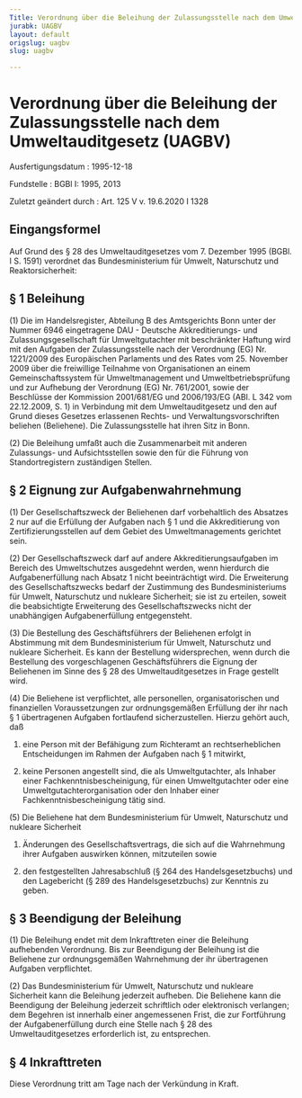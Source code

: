 ```yaml
---
Title: Verordnung über die Beleihung der Zulassungsstelle nach dem Umweltauditgesetz
jurabk: UAGBV
layout: default
origslug: uagbv
slug: uagbv

---
```


# Verordnung über die Beleihung der Zulassungsstelle nach dem Umweltauditgesetz (UAGBV)

Ausfertigungsdatum
:   1995-12-18

Fundstelle
:   BGBl I: 1995, 2013

Zuletzt geändert durch
:   Art. 125 V v. 19.6.2020 I 1328


## Eingangsformel

Auf Grund des § 28 des Umweltauditgesetzes vom 7. Dezember 1995 (BGBl. I S. 1591) verordnet das Bundesministerium für Umwelt, Naturschutz und Reaktorsicherheit:


## § 1 Beleihung

(1) Die im Handelsregister, Abteilung B des Amtsgerichts Bonn unter der Nummer 6946 eingetragene DAU - Deutsche Akkreditierungs- und Zulassungsgesellschaft für Umweltgutachter mit beschränkter Haftung wird mit den Aufgaben der Zulassungsstelle nach der Verordnung (EG) Nr. 1221/2009 des Europäischen Parlaments und des Rates vom 25. November 2009 über die freiwillige Teilnahme von Organisationen an einem Gemeinschaftssystem für Umweltmanagement und Umweltbetriebsprüfung und zur Aufhebung der Verordnung (EG) Nr. 761/2001, sowie der Beschlüsse der Kommission 2001/681/EG und 2006/193/EG (ABl. L 342 vom 22.12.2009, S. 1) in Verbindung mit dem Umweltauditgesetz und den auf Grund dieses Gesetzes erlassenen Rechts- und Verwaltungsvorschriften beliehen (Beliehene). Die Zulassungsstelle hat ihren Sitz in Bonn.

(2) Die Beleihung umfaßt auch die Zusammenarbeit mit anderen Zulassungs- und Aufsichtsstellen sowie den für die Führung von Standortregistern zuständigen Stellen.


## § 2 Eignung zur Aufgabenwahrnehmung

(1) Der Gesellschaftszweck der Beliehenen darf vorbehaltlich des Absatzes 2 nur auf die Erfüllung der Aufgaben nach § 1 und die Akkreditierung von Zertifizierungsstellen auf dem Gebiet des Umweltmanagements gerichtet sein.

(2) Der Gesellschaftszweck darf auf andere Akkreditierungsaufgaben im Bereich des Umweltschutzes ausgedehnt werden, wenn hierdurch die Aufgabenerfüllung nach Absatz 1 nicht beeinträchtigt wird. Die Erweiterung des Gesellschaftszwecks bedarf der Zustimmung des Bundesministeriums für Umwelt, Naturschutz und nukleare Sicherheit; sie ist zu erteilen, soweit die beabsichtigte Erweiterung des Gesellschaftszwecks nicht der unabhängigen Aufgabenerfüllung entgegensteht.

(3) Die Bestellung des Geschäftsführers der Beliehenen erfolgt in Abstimmung mit dem Bundesministerium für Umwelt, Naturschutz und nukleare Sicherheit. Es kann der Bestellung widersprechen, wenn durch die Bestellung des vorgeschlagenen Geschäftsführers die Eignung der Beliehenen im Sinne des § 28 des Umweltauditgesetzes in Frage gestellt wird.

(4) Die Beliehene ist verpflichtet, alle personellen, organisatorischen und finanziellen Voraussetzungen zur ordnungsgemäßen Erfüllung der ihr nach § 1 übertragenen Aufgaben fortlaufend sicherzustellen. Hierzu gehört auch, daß

1.  eine Person mit der Befähigung zum Richteramt an rechtserheblichen Entscheidungen im Rahmen der Aufgaben nach § 1 mitwirkt,


2.  keine Personen angestellt sind, die als Umweltgutachter, als Inhaber einer Fachkenntnisbescheinigung, für einen Umweltgutachter oder eine Umweltgutachterorganisation oder den Inhaber einer Fachkenntnisbescheinigung tätig sind.




(5) Die Beliehene hat dem Bundesministerium für Umwelt, Naturschutz und nukleare Sicherheit

1.  Änderungen des Gesellschaftsvertrags, die sich auf die Wahrnehmung ihrer Aufgaben auswirken können, mitzuteilen sowie


2.  den festgestellten Jahresabschluß (§ 264 des Handelsgesetzbuchs) und den Lagebericht (§ 289 des Handelsgesetzbuchs) zur Kenntnis zu geben.





## § 3 Beendigung der Beleihung

(1) Die Beleihung endet mit dem Inkrafttreten einer die Beleihung aufhebenden Verordnung. Bis zur Beendigung der Beleihung ist die Beliehene zur ordnungsgemäßen Wahrnehmung der ihr übertragenen Aufgaben verpflichtet.

(2) Das Bundesministerium für Umwelt, Naturschutz und nukleare Sicherheit kann die Beleihung jederzeit aufheben. Die Beliehene kann die Beendigung der Beleihung jederzeit schriftlich oder elektronisch verlangen; dem Begehren ist innerhalb einer angemessenen Frist, die zur Fortführung der Aufgabenerfüllung durch eine Stelle nach § 28 des Umweltauditgesetzes erforderlich ist, zu entsprechen.


## § 4 Inkrafttreten

Diese Verordnung tritt am Tage nach der Verkündung in Kraft.

